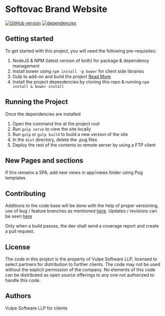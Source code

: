 # Softovac Brand Website

[![GitHub version](https://badge.fury.io/gh/abbasdawood%2Fsoftovac.svg)](https://badge.fury.io/gh/abbasdawood%2Fsoftovac) [![dependencies](https://david-dm.org/abbasdawood/softovac.svg)]()

## Getting started
To get started with this project, you will need the following pre-requisites:

1. NodeJS & NPM (latest version of both) for package & dependency management
2. Install bower using `npm install -g bower` for client side libraries
3. Gulp to add-on and build the project [Read More](https://github.com/gulpjs/gulp/blob/master/docs/getting-started.md)
4. Install the project dependencies by cloning this repo & running `npm install & bower install`

## Running the Project
Once the dependencies are installed
1. Open the command line at the project root
2. Run `gulp serve` to view the site locally
3. Run `gulp` or `gulp build` to build a new version of the site
4. In the `dist` directory, delete the .pug files
5. Deploy the rest of the contents to remote server by using a FTP client

## New Pages and sections
If this remains a SPA, add new views in app/views folder using Pug templates

## Contributing
Additions to the code base will be done with the help of proper versioning, use of bug / feature branches as mentioned [here](//nvie.com/posts/a-successful-git-branching-model/). Updates / revisions can be seen [here](CHANGELOG.md)

Only when a build passes, the dev shall send a coverage report and create a pull request.

## License
The code in this project is the property of Vulpe Software LLP, licensed to select partners for distribution to further clients. The code may not be used without the explicit permission of the company. No elements of this code can be distributed as open source offerings to any one not authorized to handle this code.

## Authors
Vulpe Software LLP for clients
